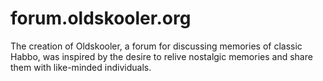 # forum.oldskooler.org
The creation of Oldskooler, a forum for discussing memories of classic Habbo, was inspired by the desire to relive nostalgic memories and share them with like-minded individuals.
